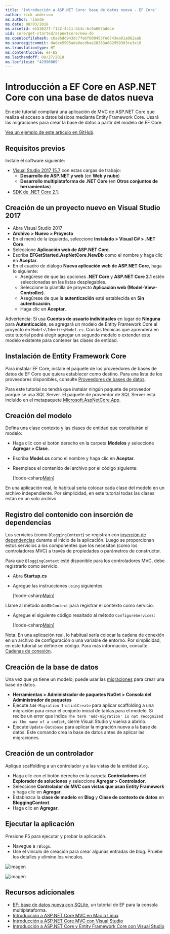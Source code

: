 ```yaml
---
title: 'Introducción a ASP.NET Core: base de datos nueva - EF Core'
author: rick-anderson
ms.author: riande
ms.date: 08/03/2018
ms.assetid: e153627f-f132-4c11-b13c-6c9a607addce
uid: core/get-started/aspnetcore/new-db
ms.openlocfilehash: c6a86dd943dc7fe6f600455fe6743ea01a062aab
ms.sourcegitcommit: dadee5905ada9ecdbae28363a682950383ce3e10
ms.translationtype: HT
ms.contentlocale: es-ES
ms.lasthandoff: 08/27/2018
ms.locfileid: "42996069"
---
```

# <a name="getting-started-with-ef-core-on-aspnet-core-with-a-new-database"></a>Introducción a EF Core en ASP.NET Core con una base de datos nueva

En este tutorial compilará una aplicación de MVC de ASP.NET Core que realiza el acceso a datos básicos mediante Entity Framework Core. Usará las migraciones para crear la base de datos a partir del modelo de EF Core.

[Vea un ejemplo de este artículo en GitHub](https://github.com/aspnet/EntityFramework.Docs/tree/master/samples/core/GetStarted/AspNetCore/EFGetStarted.AspNetCore.NewDb).

## <a name="prerequisites"></a>Requisitos previos

Instale el software siguiente:

* [Visual Studio 2017 15.7](https://www.visualstudio.com/downloads/) con estas cargas de trabajo:
  * **Desarrollo de ASP.NET y web** (en **Web y nube**)
  * **Desarrollo multiplataforma de .NET Core** (en **Otros conjuntos de herramientas**)
* [SDK de .NET Core 2.1](https://www.microsoft.com/net/download/core).

## <a name="create-a-new-project-in-visual-studio-2017"></a>Creación de un proyecto nuevo en Visual Studio 2017

* Abra Visual Studio 2017
* **Archivo > Nuevo > Proyecto**
* En el menú de la izquierda, seleccione **Instalado > Visual C# > .NET Core**.
* Seleccione **Aplicación web de ASP.NET Core**.
* Escriba **EFGetStarted.AspNetCore.NewDb** como el nombre y haga clic en **Aceptar**.
* En el cuadro de diálogo **Nueva aplicación web de ASP.NET Core**, haga lo siguiente:
  * Asegúrese de que las opciones **.NET Core** y **ASP.NET Core 2.1** estén seleccionadas en las listas desplegables.
  * Seleccione la plantilla de proyecto **Aplicación web (Model-View-Controller)**.
  * Asegúrese de que la **autenticación** esté establecida en **Sin autenticación**.
  * Haga clic en **Aceptar**.

Advertencia: Si usa **Cuentas de usuario individuales** en lugar de **Ninguna** para **Autenticación**, se agregará un modelo de Entity Framework Core al proyecto en `Models\IdentityModel.cs`. Con las técnicas que aprenderá en este tutorial podrá elegir agregar un segundo modelo o extender este modelo existente para contener las clases de entidad.

## <a name="install-entity-framework-core"></a>Instalación de Entity Framework Core

Para instalar EF Core, instale el paquete de los proveedores de bases de datos de EF Core que quiera establecer como destino. Para una lista de los proveedores disponibles, consulte [Proveedores de bases de datos](../../providers/index.md). 

Para este tutorial no tendrá que instalar ningún paquete de proveedor porque se usa SQL Server. El paquete de proveedor de SQL Server está incluido en el metapaquete [Microsoft.AspNetCore.App](https://docs.microsoft.com/en-us/aspnet/core/fundamentals/metapackage-app?view=aspnetcore-2.1).

## <a name="create-the-model"></a>Creación del modelo

Defina una clase contexto y las clases de entidad que constituirán el modelo:

* Haga clic con el botón derecho en la carpeta **Modelos** y seleccione **Agregar > Clase**.
* Escriba **Model.cs** como el nombre y haga clic en **Aceptar**.
* Reemplace el contenido del archivo por el código siguiente:

  [!code-csharp[Main](../../../../samples/core/GetStarted/AspNetCore/EFGetStarted.AspNetCore.NewDb/Models/Model.cs)]

En una aplicación real, lo habitual sería colocar cada clase del modelo en un archivo independiente. Por simplicidad, en este tutorial todas las clases están en un solo archivo.

## <a name="register-your-context-with-dependency-injection"></a>Registro del contenido con inserción de dependencias

Los servicios (como `BloggingContext`) se registran con [inserción de dependencias](http://docs.asp.net/en/latest/fundamentals/dependency-injection.html) durante el inicio de la aplicación. Luego se proporcionan estos servicios a los componentes que los necesitan (como los controladores MVC) a través de propiedades o parámetros de constructor.

Para que `BloggingContext` esté disponible para los controladores MVC, debe registrarlo como servicio.

* Abra **Startup.cs**
* Agregue las instrucciones `using` siguientes:

  [!code-csharp[Main](../../../../samples/core/GetStarted/AspNetCore/EFGetStarted.AspNetCore.NewDb/Startup.cs#AddedUsings)]

Llame al método `AddDbContext` para registrar el contexto como servicio.

* Agregue el siguiente código resaltado al método `ConfigureServices`:

  [!code-csharp[Main](../../../../samples/core/GetStarted/AspNetCore/EFGetStarted.AspNetCore.NewDb/Startup.cs?name=ConfigureServices&highlight=13-14)]

Nota: En una aplicación real, lo habitual sería colocar la cadena de conexión en un archivo de configuración o una variable de entorno. Por simplicidad, en este tutorial se define en código. Para más información, consulte [Cadenas de conexión](../../miscellaneous/connection-strings.md).

## <a name="create-the-database"></a>Creación de la base de datos

Una vez que ya tiene un modelo, puede usar las [migraciones](https://docs.microsoft.com/aspnet/core/data/ef-mvc/migrations#introduction-to-migrations) para crear una base de datos.

* **Herramientas > Administrador de paquetes NuGet > Consola del Administrador de paquetes**
* Ejecute `Add-Migration InitialCreate` para aplicar scaffolding a una migración para crear el conjunto inicial de tablas para el modelo. Si recibe un error que indica `The term 'add-migration' is not recognized as the name of a cmdlet`, cierre Visual Studio y vuelva a abrirlo.
* Ejecute `Update-Database` para aplicar la migración nueva a la base de datos. Este comando crea la base de datos antes de aplicar las migraciones.

## <a name="create-a-controller"></a>Creación de un controlador

Aplique scaffolding a un controlador y a las vistas de la entidad `Blog`.

* Haga clic con el botón derecho en la carpeta **Controladores** del **Explorador de soluciones** y seleccione **Agregar > Controlador**.
* Seleccione **Controlador de MVC con vistas que usan Entity Framework** y haga clic en **Agregar**.
* Establezca la **clase de modelo** en **Blog** y **Clase de contexto de datos** en **BloggingContext**.
* Haga clic en **Agregar**.


## <a name="run-the-application"></a>Ejecutar la aplicación

Presione F5 para ejecutar y probar la aplicación.

* Navegue a `/Blogs`.
* Use el vínculo de creación para crear algunas entradas de blog. Pruebe los detalles y elimine los vínculos.

![imagen](_static/create.png)

![imagen](_static/index-new-db.png)

## <a name="additional-resources"></a>Recursos adicionales

* [EF: base de datos nueva con SQLite](xref:core/get-started/netcore/new-db-sqlite), un tutorial de EF para la consola multiplataforma.
* [Introducción a ASP.NET Core MVC en Mac o Linux](https://docs.microsoft.com/aspnet/core/tutorials/first-mvc-app-xplat/index)
* [Introducción a ASP.NET Core MVC con Visual Studio](https://docs.microsoft.com/aspnet/core/tutorials/first-mvc-app/index)
* [Introducción a ASP.NET Core y Entity Framework Core con Visual Studio](https://docs.microsoft.com/aspnet/core/data/ef-mvc/index)
